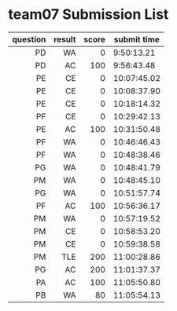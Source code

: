 # team07 Submission List
question | result | score | submit time
----:|----:|-----:|-----
PD | WA | 0 |  9:50:13.21 
PD | AC | 100 |  9:56:43.48 
PE | CE | 0 | 10:07:45.02 
PE | CE | 0 | 10:08:37.90 
PE | CE | 0 | 10:18:14.32 
PF | CE | 0 | 10:29:42.13 
PE | AC | 100 | 10:31:50.48 
PF | WA | 0 | 10:46:46.43 
PF | WA | 0 | 10:48:38.46 
PG | WA | 0 | 10:48:41.79 
PM | WA | 0 | 10:48:45.10 
PG | WA | 0 | 10:51:57.74 
PF | AC | 100 | 10:56:36.17 
PM | WA | 0 | 10:57:19.52 
PM | CE | 0 | 10:58:53.20 
PM | CE | 0 | 10:59:38.58 
PM | TLE | 200 | 11:00:28.86 
PG | AC | 200 | 11:01:37.37 
PA | AC | 100 | 11:05:50.80 
PB | WA | 80 | 11:05:54.13 
